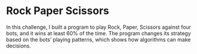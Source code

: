 # Rock Paper Scissors

In this challenge, I built a program to play Rock, Paper, Scissors against four bots, and it wins at least 60% of the time. The program changes its strategy based on the bots’ playing patterns, which shows how algorithms can make decisions.
